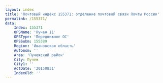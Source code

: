 ```yaml
---
layout: index
title: 'Почтовый индекс 155371: отделение почтовой связи Почты России'
permalink: /155371/
data:
    Index: 155371
    OPSName: 'Пучеж 11'
    OPSType: 'Передвижное ОС'
    OPSSubm: 155389
    Region: 'Ивановская область'
    Autonom: ''
    Area: 'Пучежский район'
    City: Пучеж
    City1: ''
    ActDate: '20150831'
    IndexOld: ''
---
```

